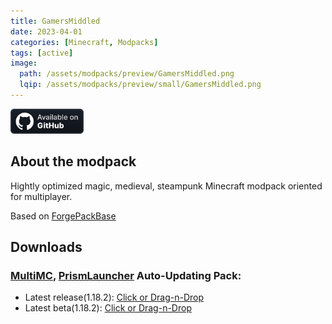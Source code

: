```yaml
---
title: GamersMiddled
date: 2023-04-01
categories: [Minecraft, Modpacks]
tags: [active]
image:
  path: /assets/modpacks/preview/GamersMiddled.png
  lqip: /assets/modpacks/preview/small/GamersMiddled.png
---
```

<a href="https://github.com/Den4enko/GamersMiddled"><img alt="SourceCode" height="40" src="/assets/badges/github_vector.svg"></a>
## About the modpack
Hightly optimized magic, medieval, steampunk Minecraft modpack oriented for multiplayer.

Based on [ForgePackBase](/posts/ForgePackBase)

## Downloads
### [MultiMC](https://multimc.org/), [PrismLauncher](https://prismlauncher.org/) Auto-Updating Pack:
- Latest release(1.18.2): [Click or Drag-n-Drop](/GamersMiddled/GamersMiddled.zip)
- Latest beta(1.18.2): [Click or Drag-n-Drop](/GamersMiddled/GamersMiddled-Beta.zip)
